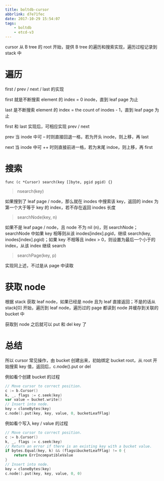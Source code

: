 ```yaml
---
title: boltdb-cursor
abbrlink: d7e71fec
date: 2017-10-29 15:54:07
tags:
    - boltdb
    - etcd-v3
---
```


cursor 从 B tree 的 root 开始，提供 B tree 的遍历和搜索实现，遍历过程记录到 stack 中

# 遍历

first / prev / next / last 的实现

first 就是不断搜索 element 的 index = 0 inode，直到 leaf page 为止

last 是不断搜索 element 的 index = the count of inodes - 1，直到 leaf page 为止

first 和 last 实现后，可相应实现 prev / next

prev 当 inode 中可 – 时则直接回退一格，若为开头 inode，则上移，再 last

next 当 inode 中可 ++ 时则直接前进一格，若为末尾 indoe，则上移，再 first

# 搜索

`func (c *Cursor) search(key []byte, pgid pgid) {}`

> nsearch(key)

如果搜到了 leaf page / node，那么就在 inodes 中搜索该 key，返回的 index 为第一个大于等于 key 的 index，若不存在返回 inodes 长度

> searchNode(key, n)

如果不是 leaf page / node，且 node 不为 nil (n)，则 searchNode；searchNode 中如果 key 相等则从该 inodes[index].pgid，继续 search(key, inodes[index].pgid)；如果 key 不相等且 index > 0，则设置为最后一个小于的 index，从该 index 继续 search

> searchPage(key, p)

实现同上述，不过是从 page 中读取

# 获取 node

根据 stack 获取 leaf node，如果已经是 node 且为 leaf 直接返回；不是的话从 stack[0] 开始，遍历到 leaf node，遍历过的 page 都读到 node 并缓存到关联的 bucket 中

获取到 node 之后就可以 put 和 del key 了

# 总结

所以 cursor 常见操作，由 bucket 创建出来，初始绑定 bucket root，从 root 开始搜索 key 值，返回后，c.node().put or del

例如看个创建 bucket 的过程

```go
// Move cursor to correct position.
c := b.Cursor()
k, _, flags := c.seek(key)
var value = bucket.write()
// Insert into node.
key = cloneBytes(key)
c.node().put(key, key, value, 0, bucketLeafFlag)
```

例如看个写入 key / value 的过程

```go
// Move cursor to correct position.
c := b.Cursor()
k, _, flags := c.seek(key)
// Return an error if there is an existing key with a bucket value.
if bytes.Equal(key, k) && (flags&bucketLeafFlag) != 0 {
    return ErrIncompatibleValue
}
// Insert into node.
key = cloneBytes(key)
c.node().put(key, key, value, 0, 0)
```
